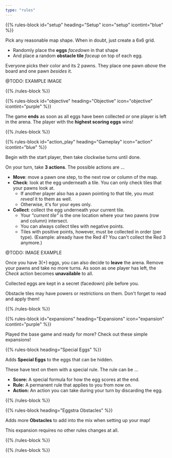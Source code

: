 ```yaml
---
type: "rules"
---
```


{{% rules-block id="setup" heading="Setup" icon="setup" icontint="blue" %}}

Pick any reasonable map shape. When in doubt, just create a 6x6 grid.
* Randomly place the **eggs** _facedown_ in that shape
* And place a random **obstacle tile** _faceup_ on top of each egg.

Everyone picks their color and its 2 pawns. They place one pawn _above_ the board and one pawn _besides_ it.

@TODO: EXAMPLE IMAGE

{{% /rules-block %}}

{{% rules-block id="objective" heading="Objective" icon="objective" icontint="purple" %}}

The game **ends** as soon as all eggs have been collected _or_ one player is left in the arena. The player with the **highest scoring eggs** wins!

{{% /rules-block %}}

{{% rules-block id="action_play" heading="Gameplay" icon="action" icontint="blue" %}}

Begin with the start player, then take clockwise turns until done.

On your turn, take **3 actions**. The possible actions are ...

* **Move**: move a pawn one step, to the next row or column of the map.
* **Check**: look at the egg underneath a tile. You can only check tiles that your pawns look at.
  * If another player also has a pawn pointing to that tile, you must _reveal_ it to them as well.
  * Otherwise, it's for your eyes only.
* **Collect**: collect the egg underneath your current tile.
  * Your _"current tile"_ is the one location where your two pawns (row and column) intersect.
  * You can always collect tiles with negative points.
  * Tiles with positive points, however, must be collected in order (per type). (Example: already have the Red 4? You can't collect the Red 3 anymore.)

@TODO: IMAGE EXAMPLE

Once you have 3(+) eggs, you can also decide to **leave** the arena. Remove your pawns and take no more turns. As soon as one player has left, the _Check_ action becomes **unavailable** to all.

Collected eggs are kept in a secret (facedown) pile before you.

Obstacle tiles may have powers or restrictions on them. Don't forget to read and apply them!

{{% /rules-block %}}

{{% rules-block id="expansions" heading="Expansions" icon="expansion" icontint="purple" %}}

Played the base game and ready for more? Check out these simple expansions!

{{% rules-block heading="Special Eggs" %}}

Adds **Special Eggs** to the eggs that can be hidden. 

These have text on them with a special rule. The rule can be ...

* **Score:** A special formula for how the egg scores at the end.
* **Rule:** A permanent rule that applies to you from now on.
* **Action:** An action you can take during your turn by discarding the egg.

{{% /rules-block %}}

{{% rules-block heading="Eggstra Obstacles" %}}

Adds more **Obstacles** to add into the mix when setting up your map!

This expansion requires no other rules changes at all.

{{% /rules-block %}}

{{% /rules-block %}}